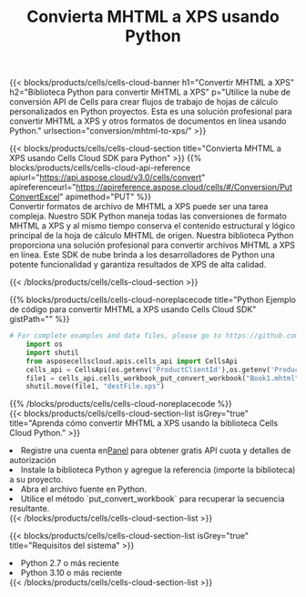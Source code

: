 ﻿---
title:  Convierta MHTML a XPS usando Python
description:  Utilizar el SDK de la nube Aspose.Cells para Python para convertir un archivo de formato MHTML a un archivo de formato XPS.
kwords: Excel, Convert MHTML to XPS, REST, Python
howto: How to convert MHTML to XPS using Aspose.Cells Cloud Python library.
---
{{< blocks/products/cells/cells-cloud-banner h1="Convertir MHTML a XPS" h2="Biblioteca Python para convertir MHTML a XPS" p="Utilice la nube de conversión API de Cells para crear flujos de trabajo de hojas de cálculo personalizados en Python proyectos. Esta es una solución profesional para convertir MHTML a XPS y otros formatos de documentos en línea usando Python." urlsection="conversion/mhtml-to-xps/" >}}

{{< blocks/products/cells/cells-cloud-section title="Convierta MHTML a XPS usando Cells Cloud SDK para Python" >}}
{{% blocks/products/cells/cells-cloud-api-reference apiurl="https://api.aspose.cloud/v3.0/cells/convert" apireferenceurl="https://apireference.aspose.cloud/cells/#/Conversion/PutConvertExcel" apimethod="PUT" %}}
<br/>
Convertir formatos de archivo de MHTML a XPS puede ser una tarea compleja. Nuestro SDK Python maneja todas las conversiones de formato MHTML a XPS y al mismo tiempo conserva el contenido estructural y lógico principal de la hoja de cálculo MHTML de origen. Nuestra biblioteca Python proporciona una solución profesional para convertir archivos MHTML a XPS en línea. Este SDK de nube brinda a los desarrolladores de Python una potente funcionalidad y garantiza resultados de XPS de alta calidad.

{{< /blocks/products/cells/cells-cloud-section >}}

{{% blocks/products/cells/cells-cloud-noreplacecode title="Python Ejemplo de código para convertir MHTML a XPS usando Cells Cloud SDK" gistPath="" %}}
 
```python
# For complete examples and data files, please go to https://github.com/aspose-cells-cloud/aspose-cells-cloud-python/
    import os
    import shutil
    from asposecellscloud.apis.cells_api import CellsApi
    cells_api = CellsApi(os.getenv('ProductClientId'),os.getenv('ProductClientSecret'))
    file1 = cells_api.cells_workbook_put_convert_workbook("Book1.mhtml",format="xps")
    shutil.move(file1, "destFile.xps")     
```
 
{{% /blocks/products/cells/cells-cloud-noreplacecode %}}
<br/>
{{< blocks/products/cells/cells-cloud-section-list isGrey="true" title="Aprenda cómo convertir MHTML a XPS usando la biblioteca Cells Cloud Python." >}}
<li> Registre una cuenta en<a href="https://dashboard.aspose.cloud/">Panel</a> para obtener gratis API cuota y detalles de autorización</li>
<li>Instale la biblioteca Python y agregue la referencia (importe la biblioteca) a su proyecto.</li>
<li>Abra el archivo fuente en Python.</li>
<li>Utilice el método `put_convert_workbook` para recuperar la secuencia resultante.</li>
{{< /blocks/products/cells/cells-cloud-section-list >}}

{{< blocks/products/cells/cells-cloud-section-list isGrey="true" title="Requisitos del sistema" >}}
<li>Python 2.7 o más reciente</li>
<li>Python 3.10 o más reciente</li>
{{< /blocks/products/cells/cells-cloud-section-list >}}
